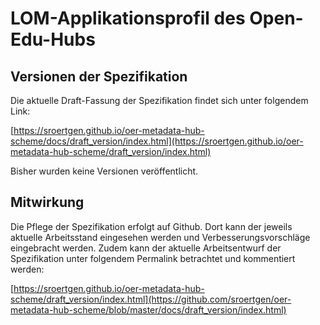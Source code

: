 # LOM-Applikationsprofil des Open-Edu-Hubs

## Versionen der Spezifikation

Die aktuelle Draft-Fassung der Spezifikation findet sich unter folgendem Link:

[https://sroertgen.github.io/oer-metadata-hub-scheme/docs/draft_version/index.html](https://sroertgen.github.io/oer-metadata-hub-scheme/draft_version/index.html)

Bisher wurden keine Versionen veröffentlicht.


## Mitwirkung

Die Pflege der Spezifikation erfolgt auf Github. Dort kann der jeweils aktuelle Arbeitsstand eingesehen werden und Verbesserungsvorschläge eingebracht werden. Zudem kann der aktuelle Arbeitsentwurf der Spezifikation unter folgendem Permalink betrachtet und kommentiert werden:

[https://sroertgen.github.io/oer-metadata-hub-scheme/draft_version/index.html](https://github.com/sroertgen/oer-metadata-hub-scheme/blob/master/docs/draft_version/index.html)
